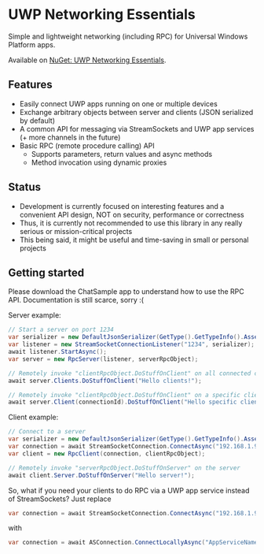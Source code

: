 # UWP Networking Essentials
Simple and lightweight networking (including RPC) for Universal Windows Platform apps.

Available on [NuGet: UWP Networking Essentials](https://www.nuget.org/packages/UwpNetworkingEssentials/).

## Features
* Easily connect UWP apps running on one or multiple devices
* Exchange arbitrary objects between server and clients (JSON serialized by default)
* A common API for messaging via StreamSockets and UWP app services (+ more channels in the future)
* Basic RPC (remote procedure calling) API
  * Supports parameters, return values and async methods
  * Method invocation using dynamic proxies

## Status
* Development is currently focused on interesting features and a convenient API design, NOT on security, performance or correctness
* Thus, it is currently not recommended to use this library in any really serious or mission-critical projects
* This being said, it might be useful and time-saving in small or personal projects

## Getting started
Please download the ChatSample app to understand how to use the RPC API.
Documentation is still scarce, sorry :(

Server example:

```csharp
// Start a server on port 1234
var serializer = new DefaultJsonSerializer(GetType().GetTypeInfo().Assembly);
var listener = new StreamSocketConnectionListener("1234", serializer);
await listener.StartAsync();
var server = new RpcServer(listener, serverRpcObject);

// Remotely invoke "clientRpcObject.DoStuffOnClient" on all connected clients
await server.Clients.DoStuffOnClient("Hello clients!");

// Remotely invoke "clientRpcObject.DoStuffOnClient" on a specific client
await server.Client(connectionId).DoStuffOnClient("Hello specific client!");
```

Client example:

```csharp
// Connect to a server
var serializer = new DefaultJsonSerializer(GetType().GetTypeInfo().Assembly);
var connection = await StreamSocketConnection.ConnectAsync("192.168.1.99", "1234", serializer);
var client = new RpcClient(connection, clientRpcObject);

// Remotely invoke "serverRpcObject.DoStuffOnServer" on the server
await client.Server.DoStuffOnServer("Hello server!");
```

So, what if you need your clients to do RPC via a UWP app service instead of StreamSockets?
Just replace
```csharp
var connection = await StreamSocketConnection.ConnectAsync("192.168.1.99", "1234", serializer);
```
with
```csharp
var connection = await ASConnection.ConnectLocallyAsync("AppServiceName", "PackageFamilyName", serializer);
```
